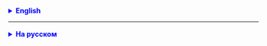 <details style="margin-top: 16px">
  <summary style="cursor: pointer; color: blue;"><b>English</b></summary>




</details>

<hr>

<details style="margin-top: 16px">
  <summary style="cursor: pointer; color: blue;"><b>На русском</b></summary>




</details>